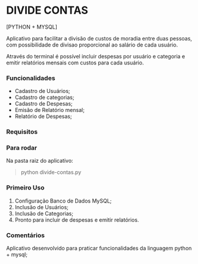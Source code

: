 # DIVIDE CONTAS

[PYTHON + MYSQL]

Aplicativo para facilitar a divisão de custos de moradia entre duas pessoas, com possibilidade de divisao proporcional ao salário de cada usuário.

Através do terminal é possível incluir despesas por usuário e categoria e emitir relatórios mensais com custos para cada usuário.

### Funcionalidades

- Cadastro de Usuários;
- Cadastro de categorias;
- Cadastro de Despesas;
- Emisão de Relatório mensal;
- Relatório de Despesas;

### Requisitos

### Para rodar

Na pasta raiz do aplicativo:
> python divide-contas.py

### Primeiro Uso

1. Configuração Banco de Dados MySQL;
2. Inclusão de Usuários;
3. Inclusão de Categorias;
4. Pronto para incluir de despesas e emitir relatórios.

### Comentários 

Aplicativo desenvolvido para praticar funcionalidades da linguagem python + mysql;